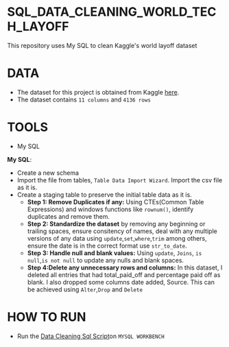 # SQL_DATA_CLEANING_WORLD_TECH_LAYOFF
This repository uses My SQL to clean Kaggle's world layoff dataset

# DATA
- The dataset for this project is obtained from Kaggle [here](layoffs_original_dataset.csv).
- The dataset contains `11 columns` and `4136 rows`

# TOOLS
- My SQL

**My SQL**:
- Create a new schema
- Import the file from tables, `Table Data Import Wizard`. Import the csv file as it is.
- Create a staging table to preserve the initial table data as it is.
  - **Step 1: Remove Duplicates if any:** Using CTEs(Common Table Expressions) and windows functions like `rownum()`, identify duplicates and remove them.
  - **Step 2: Standardize the dataset** by removing any beginning or trailing spaces, ensure consitency of names, deal with any multiple versions of any data using `update`,`set`,`where`,`trim` among others, ensure the date is in the correct format use `str_to_date`.
  - **Step 3: Handle null and blank values:** Using `update`, `Joins`, `is null`,`is not null` to update any nulls and blank spaces.
  - **Step 4:Delete any unnecessary rows and columns:** In this dataset, I deleted all entries that had total_paid_off and percentage paid off as blank. I also dropped some columns date added, Source. This can be achieved using `Alter`,`Drop` and `Delete`

# HOW TO RUN
- Run the [Data Cleaning Sql Script]()on `MYSQL WORKBENCH`
